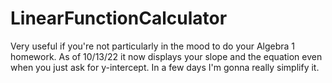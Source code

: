 # LinearFunctionCalculator
Very useful if you're not particularly in the mood to do your Algebra 1 homework.
As of 10/13/22 it now displays your slope and the equation even when you just ask for y-intercept. In a few days I'm gonna really simplify it.
